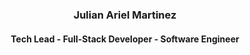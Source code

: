 <h3 align="center">Julian Ariel Martinez</h3>
<h4 align="center">Tech Lead - Full-Stack Developer - Software Engineer</h4>
